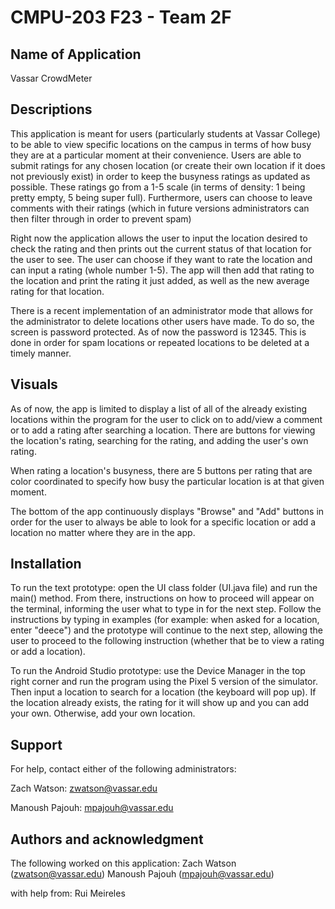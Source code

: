 # CMPU-203 F23 - Team 2F


## Name of Application 
Vassar CrowdMeter 

## Descriptions

This application is meant for users (particularly students at Vassar College) to be able to view specific locations on the campus in terms of how busy they are at a particular moment at their convenience. Users are able to submit ratings for any chosen location (or create their own location if it does not previously exist) in order to keep the busyness ratings as updated as possible. These ratings go from a 1-5 scale (in terms of density: 1 being pretty empty, 5 being super full). Furthermore, users can choose to leave comments with their ratings (which in future versions administrators can then filter through in order to prevent spam) 

Right now the application allows the user to input the location desired to check the rating and then prints out the current status of that location for the user to see. The user can choose if they want to rate the location and can input a rating (whole number 1-5). The app will then add that rating to the location and print the rating it just added, as well as the new average rating for that location.

There is a recent implementation of an administrator mode that allows for the administrator to delete locations other users have made. To do so, the screen is password protected. As of now the password is 12345. This is done in order for spam locations or repeated locations to be deleted at a timely manner.

## Visuals
As of now, the app is limited to display a list of all of the already existing locations within the program for the user to click on to add/view a comment or to add a rating after searching a location. There are buttons for viewing the location's rating, searching for the rating, and adding the user's own rating.

When rating a location's busyness, there are 5 buttons per rating that are color coordinated to specify how busy the particular location is at that given moment.


The bottom of the app continuously displays "Browse" and "Add" buttons in order for the user to always be able to look for a specific location or add a location no matter where they are in the app.

## Installation
To run the text prototype: open the UI class folder (UI.java file) and run the main() method. From there, instructions on how to proceed will appear on the terminal, informing the user what to type in for the next step. Follow the instructions by typing in examples (for example: when asked for a location, enter "deece") and the prototype will continue to the next step, allowing the user to proceed to the following instruction (whether that be to view a rating or add a location).

To run the Android Studio prototype: use the Device Manager in the top right corner and run the program using the Pixel 5 version of the simulator. Then input a location to search for a location (the keyboard will pop up). If the location already exists, the rating for it will show up and you can add your own. Otherwise, add your own location.



## Support
For help, contact either of the following administrators: 

Zach Watson: zwatson@vassar.edu

Manoush Pajouh: mpajouh@vassar.edu

## Authors and acknowledgment
The following worked on this application: 
Zach Watson (zwatson@vassar.edu)
Manoush Pajouh (mpajouh@vassar.edu)

with help from: Rui Meireles 
